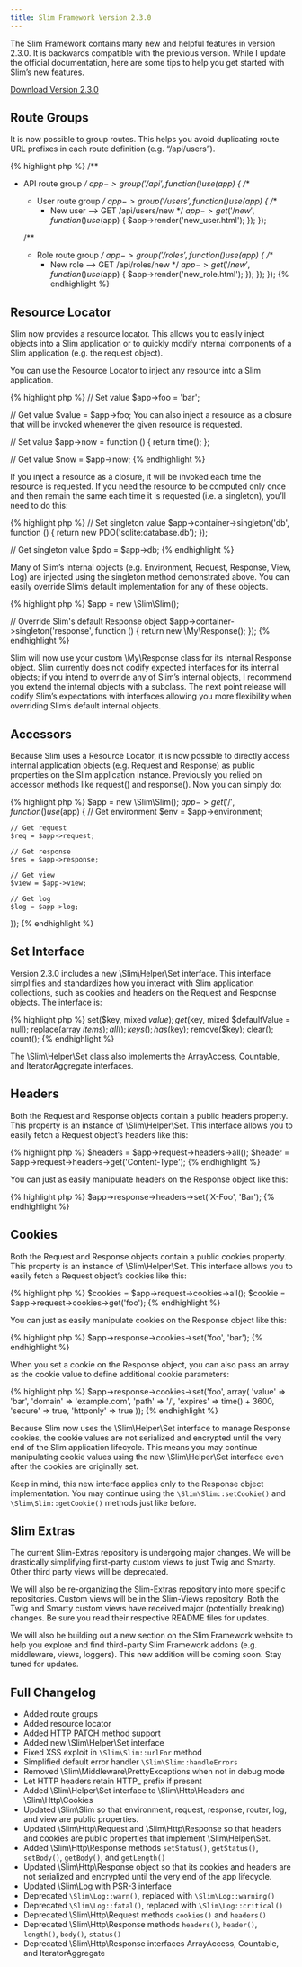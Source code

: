 ```yaml
---
title: Slim Framework Version 2.3.0
---
```


The Slim Framework contains many new and helpful features in version 2.3.0. It is backwards compatible with the previous version. While I update the official documentation, here are some tips to help you get started with Slim’s new features.

[Download Version 2.3.0](https://github.com/codeguy/Slim/releases/tag/2.3.0)

## Route Groups

It is now possible to group routes. This helps you avoid duplicating route URL prefixes in each route definition (e.g. “/api/users”).

{% highlight php %}
/**
 * API route group
 */
$app->group('/api', function () use ($app) {
    /**
     * User route group
     */
    $app->group('/users', function () use ($app) {
        /**
         * New user --> GET /api/users/new
         */
        $app->get('/new', function () use ($app) {
            $app->render('new_user.html');
        });
    });

    /**
     * Role route group
     */
    $app->group('/roles', function () use ($app) {
        /**
         * New role --> GET /api/roles/new
         */
        $app->get('/new', function () use ($app) {
            $app->render('new_role.html');
        });
    });
});
{% endhighlight %}

## Resource Locator

Slim now provides a resource locator. This allows you to easily inject objects into a Slim application or to quickly modify internal components of a Slim application (e.g. the request object).

You can use the Resource Locator to inject any resource into a Slim application.

{% highlight php %}
// Set value
$app->foo = 'bar';

// Get value
$value = $app->foo;
You can also inject a resource as a closure that will be invoked whenever the given resource is requested.

// Set value
$app->now = function () {
    return time();
};

// Get value
$now = $app->now;
{% endhighlight %}

If you inject a resource as a closure, it will be invoked each time the resource is requested. If you need the resource to be computed only once and then remain the same each time it is requested (i.e. a singleton), you’ll need to do this:

{% highlight php %}
// Set singleton value
$app->container->singleton('db', function () {
    return new PDO('sqlite:database.db');
});

// Get singleton value
$pdo = $app->db;
{% endhighlight %}

Many of Slim’s internal objects (e.g. Environment, Request, Response, View, Log) are injected using the singleton method demonstrated above. You can easily override Slim’s default implementation for any of these objects.

{% highlight php %}
$app = new \Slim\Slim();

// Override Slim's default Response object
$app->container->singleton('response', function () {
    return new \My\Response();
});
{% endhighlight %}

Slim will now use your custom \My\Response class for its internal Response object. Slim currently does not codify expected interfaces for its internal objects; if you intend to override any of Slim’s internal objects, I recommend you extend the internal objects with a subclass. The next point release will codify Slim’s expectations with interfaces allowing you more flexibility when overriding Slim’s default internal objects.

## Accessors

Because Slim uses a Resource Locator, it is now possible to directly access internal application objects (e.g. Request and Response) as public properties on the Slim application instance. Previously you relied on accessor methods like request() and response(). Now you can simply do:

{% highlight php %}
$app = new \Slim\Slim();
$app->get('/', function () use ($app) {
    // Get environment
    $env = $app->environment;

    // Get request
    $req = $app->request;

    // Get response
    $res = $app->response;

    // Get view
    $view = $app->view;

    // Get log
    $log = $app->log;
});
{% endhighlight %}

## Set Interface

Version 2.3.0 includes a new \Slim\Helper\Set interface. This interface simplifies and standardizes how you interact with Slim application collections, such as cookies and headers on the Request and Response objects. The interface is:

{% highlight php %}
set($key, mixed $value);
get($key, mixed $defaultValue = null);
replace(array $items);
all();
keys();
has($key);
remove($key);
clear();
count();
{% endhighlight %}

The \Slim\Helper\Set class also implements the ArrayAccess, Countable, and IteratorAggregate interfaces.

## Headers

Both the Request and Response objects contain a public headers property. This property is an instance of \Slim\Helper\Set. This interface allows you to easily fetch a Request object’s headers like this:

{% highlight php %}
$headers = $app->request->headers->all();
$header = $app->request->headers->get('Content-Type');
{% endhighlight %}

You can just as easily manipulate headers on the Response object like this:

{% highlight php %}
$app->response->headers->set('X-Foo', 'Bar');
{% endhighlight %}

## Cookies

Both the Request and Response objects contain a public cookies property. This property is an instance of \Slim\Helper\Set. This interface allows you to easily fetch a Request object’s cookies like this:

{% highlight php %}
$cookies = $app->request->cookies->all();
$cookie = $app->request->cookies->get('foo');
{% endhighlight %}

You can just as easily manipulate cookies on the Response object like this:

{% highlight php %}
$app->response->cookies->set('foo', 'bar');
{% endhighlight %}

When you set a cookie on the Response object, you can also pass an array as the cookie value to define additional cookie parameters:

{% highlight php %}
$app->response->cookies->set('foo', array(
    'value' => 'bar',
    'domain' => 'example.com',
    'path' => '/',
    'expires' => time() + 3600,
    'secure' => true,
    'httponly' => true
));
{% endhighlight %}

Because Slim now uses the \Slim\Helper\Set interface to manage Response cookies, the cookie values are not serialized and encrypted until the very end of the Slim application lifecycle. This means you may continue manipulating cookie values using the new \Slim\Helper\Set interface even after the cookies are originally set.

Keep in mind, this new interface applies only to the Response object implementation. You may continue using the `\Slim\Slim::setCookie()` and `\Slim\Slim::getCookie()` methods just like before.

## Slim Extras

The current Slim-Extras repository is undergoing major changes. We will be drastically simplifying first-party custom views to just Twig and Smarty. Other third party views will be deprecated.

We will also be re-organizing the Slim-Extras repository into more specific repositories. Custom views will be in the Slim-Views repository. Both the Twig and Smarty custom views have received major (potentially breaking) changes. Be sure you read their respective README files for updates.

We will also be building out a new section on the Slim Framework website to help you explore and find third-party Slim Framework addons (e.g. middleware, views, loggers). This new addition will be coming soon. Stay tuned for updates.

## Full Changelog

* Added route groups
* Added resource locator
* Added HTTP PATCH method support
* Added new \Slim\Helper\Set interface
* Fixed XSS exploit in `\Slim\Slim::urlFor` method
* Simplified default error handler `\Slim\Slim::handleErrors`
* Removed \Slim\Middleware\PrettyExceptions when not in debug mode
* Let HTTP headers retain HTTP_ prefix if present
* Added \Slim\Helper\Set interface to \Slim\Http\Headers and \Slim\Http\Cookies
* Updated \Slim\Slim so that environment, request, response, router, log, and view are public properties.
* Updated \Slim\Http\Request and \Slim\Http\Response so that headers and cookies are public properties that implement \Slim\Helper\Set.
* Added \Slim\Http\Response methods `setStatus()`, `getStatus()`, `setBody()`, `getBody()`, and `getLength()`
* Updated \Slim\Http\Response object so that its cookies and headers are not serialized and encrypted until the very end of the app lifecycle.
* Updated \Slim\Log with PSR-3 interface
* Deprecated `\Slim\Log::warn()`, replaced with `\Slim\Log::warning()`
* Deprecated `\Slim\Log::fatal()`, replaced with `\Slim\Log::critical()`
* Deprecated \Slim\Http\Request methods `cookies()` and `headers()`
* Deprecated \Slim\Http\Response methods `headers()`, `header()`, `length()`, `body()`, `status()`
* Deprecated \Slim\Http\Response interfaces ArrayAccess, Countable, and IteratorAggregate
